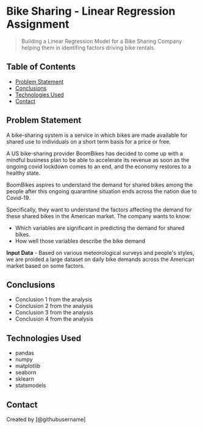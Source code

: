 # Bike Sharing - Linear Regression Assignment
> Building a Linear Regression Model for a Bike Sharing Company helping them in identifing factors driving bike rentals.


## Table of Contents
* [Problem Statement](#problem-statement)
* [Conclusions](#conclusions)
* [Technologies Used](#technologies-used)
* [Contact](#contact)

## Problem Statement
A bike-sharing system is a service in which bikes are made available for shared use to individuals on a short term basis for a price or free.

A US bike-sharing provider BoomBikes has decided to come up with a mindful business plan to be able to accelerate its revenue as soon as the ongoing covid lockdown comes to an end, and the economy restores to a healthy state.

BoomBikes aspires to understand the demand for shared bikes among the people after this ongoing quarantine situation ends across the nation due to Covid-19.

Specifically, they want to understand the factors affecting the demand for these shared bikes in the American market. The company wants to know:

* Which variables are significant in predicting the demand for shared bikes.
* How well those variables describe the bike demand

**Input Data** - Based on various meteorological surveys and people's styles, we are proided a large dataset on daily bike demands across the American market based on some factors.

## Conclusions
- Conclusion 1 from the analysis
- Conclusion 2 from the analysis
- Conclusion 3 from the analysis
- Conclusion 4 from the analysis

<!-- You don't have to answer all the questions - just the ones relevant to your project. -->

## Technologies Used
* pandas
* numpy
* matplotlib
* seaborn
* sklearn
* statsmodels

## Contact
Created by [@githubusername]